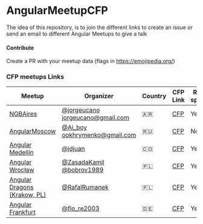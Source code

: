 # AngularMeetupCFP

The idea of this repository, is to join the different links to create an issue or send an email to different Angular Meetups to give a talk

#### Contribute
Create a PR with your meetup data (flags in https://emojipedia.org/)


### CFP meetups Links


Meetup           | Organizer  | Country | CFP Link         | Remote speakers   | Language
-----------------|------------|---------|------------------|-------------------|-------------------
[NGBAires](https://www.meetup.com/NG-BAIRES) | [@jorgeucano](https://twitter.com/jorgeucano) jorgeucano@gmail.com | 🇦🇷| [CFP](https://github.com/ngbaires/ng-baires/issues/new) | Yes | Spanish / English
[AngularMoscow](https://www.meetup.com/AngularMoscow) | [@Ai_boy](https://twitter.com/Ai_boy) ookhrymenko@gmail.com | 🇷🇺 |[CFP](https://github.com/AngularMoscow/Talks) | No | Russian / English
[Angular Medellín](https://www.meetup.com/Angular-Medellin/) | [@jdjuan](https://twitter.com/jdjuan) | 🇨🇴 |[CFP](https://github.com/angular-medellin/meetup/issues/new) | Yes | Spanish / English
[Angular Wrocław](https://www.meetup.com/AngularJS-Wroc%C5%82aw/) | [@ZasadaKamil‏](https://twitter.com/ZasadaKamil) [@bobrov1989](https://twitter.com/bobrov1989) | 🇵🇱 | [CFP](https://twitter.com/AngularWroclaw) | Yes | Polish / English
[Angular Dragons (Krakow, PL)](https://www.meetup.com/Angular-Dragons/) | [@RafalRumanek](https://twitter.com/RafalRumanek) | 🇵🇱 | [CFP](https://twitter.com/AngularDragons) | Yes | English / Polish
[Angular Frankfurt](https://www.meetup.com/Angular-Frankfurt/) | [@flo_re2003](https://twitter.com/flo_re2003) | 🇩🇪 | [CFP](https://twitter.com/ngFrankfurt) | Yes | English / German
